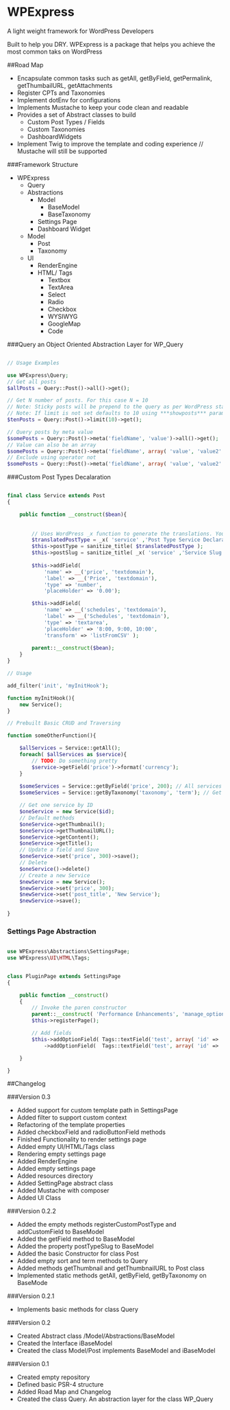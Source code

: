 # WPExpress
A light weight framework for WordPress Developers

Built to help you DRY. WPExpress is a package that helps you achieve the most common taks on WordPress

##Road Map

* Encapsulate common tasks such as getAll, getByField, getPermalink, getThumbailURL, getAttachments
* Register CPTs and Taxonomies
* Implement dotEnv for configurations
* Implements Mustache to keep your code clean and readable
* Provides a set of Abstract classes to build 
    * Custom Post Types / Fields
    * Custom Taxonomies
    * DashboardWidgets
* Implement Twig to improve the template and coding experience // Mustache will still be supported


###Framework Structure

* WPExpress
    * Query
    * Abstractions
        * Model
            * BaseModel
            * BaseTaxonomy
        * Settings Page
        * Dashboard Widget
    * Model
        * Post
        * Taxonomy
    * UI
        * RenderEngine
        * HTML/ Tags
            * Textbox
            * TextArea
            * Select
            * Radio
            * Checkbox
            * WYSIWYG
            * GoogleMap
            * Code

###Query an Object Oriented Abstraction Layer for WP_Query

```php

// Usage Examples

use WPExpress\Query;
// Get all posts
$allPosts = Query::Post()->all()->get();

// Get N number of posts. For this case N = 10
// Note: Sticky posts will be prepend to the query as per WordPress standards
// Note: If limit is not set defaults to 10 using ***showposts*** parameter
$tenPosts = Query::Post()->limit(10)->get();

// Query posts by meta value
$somePosts = Query::Post()->meta('fieldName', 'value')->all()->get();
// Value can also be an array
$somePosts = Query::Post()->meta('fieldName', array( 'value', 'value2' ) )->all()->get();
// Exclude using operator not
$somePosts = Query::Post()->meta('fieldName', array( 'value', 'value2' ), 'not' )->all()->get();


```

###Custom Post Types Decalaration

```php

final class Service extends Post    
{

    public function __construct($bean){
    
        
        // Uses WordPress _x function to generate the translations. You can use __ instead
        $translatedPostType = _x( 'service' ,'Post Type Service Declaration', 'text-domain');
        $this->postType = sanitize_title( $translatedPostType );
        $this->postSlug = sanitize_title( _x( 'service' ,'Service Slug Declaration', 'text-domain') ); // Uses postType value by default
        
        $this->addField( 
            'name' => __('price', 'textdomain'), 
            'label' => __('Price', 'textdomain'), 
            'type' => 'number',
            'placeHolder' => '0.00');

        $this->addField( 
            'name' => __('schedules', 'textdomain'), 
            'label' => __('Schedules', 'textdomain'), 
            'type' => 'textarea',
            'placeHolder' => '8:00, 9:00, 10:00',
            'transform' => 'listFromCSV' );
            
        parent::__construct($bean);
    }
}

// Usage

add_filter('init', 'myInitHook');

function myInitHook(){
    new Service();
}

// Prebuilt Basic CRUD and Traversing

function someOtherFunction(){

    $allServices = Service::getAll();
    foreach( $allServices as $service){
        // TODO: Do something pretty
        $service->getField('price')->format('currency');
    }
    
    $someServices = Service::getByField('price', 200); // All services that have a price of 200
    $someServices = Service::getByTaxonomy('taxonomy', 'term'); // Get all services of the given Taxonomy

    // Get one service by ID
    $oneService = new Service($id);
    // Default methods
    $oneService->getThumbnail();
    $oneService->getThumbnailURL();
    $oneService->getContent(); 
    $oneService->getTitle();
    // Update a field and Save
    $oneService->set('price', 300)->save();
    // Delete
    $oneService()->delete()
    // Create a new Service
    $newService = new Service();
    $newService->set('price', 300);
    $newService->set('post_title', 'New Service');
    $newService->save();
    
}
```

### Settings Page Abstraction
```php

use WPExpress\Abstractions\SettingsPage;
use WPExpress\UI\HTML\Tags;


class PluginPage extends SettingsPage
{

    public function __construct()
    {
        // Invoke the paren constructor
        parent::__construct( 'Performance Enhancements', 'manage_options' );
        $this->registerPage();

        // Add fields
        $this->addOptionField( Tags::textField('test', array( 'id' => 'test', 'class' => 'form-control' ) )  )
            ->addOptionField(  Tags::textField('test', array( 'id' => 'test', 'class' => 'form-control' ) )  );

    }

}

```

##Changelog

###Version 0.3

* Added support for custom template path in SettingsPage
* Added filter to support custom context
* Refactoring of the template properties
* Added checkboxField and radioButtonField methods
* Finished Functionality to render settings page
* Added empty UI/HTML/Tags class 
* Rendering empty settings page
* Added RenderEngine
* Added empty settings page
* Added resources directory
* Added SettingPage abstract class
* Added Mustache with composer
* Added UI Class

###Version 0.2.2

* Added the empty methods registerCustomPostType and addCustomField to BaseModel
* Added the getField method to BaseModel
* Added the property postTypeSlug to BaseModel
* Added the basic Constructor for class Post
* Added empty sort and term methods to Query
* Added methods getThumbnail and getThumbnailURL to Post class
* Implemented static methods getAll, getByField, getByTaxonomy on BaseMode

###Version 0.2.1

* Implements basic methods for class Query

###Version 0.2

* Created Abstract class /Model/Abstractions/BaseModel
* Created the Interface iBaseModel
* Created the class Model/Post implements BaseModel and iBaseModel

###Version 0.1

* Created empty repository
* Defined basic PSR-4 structure
* Added Road Map and Changelog
* Created the class Query. An abstraction layer for the class WP_Query

